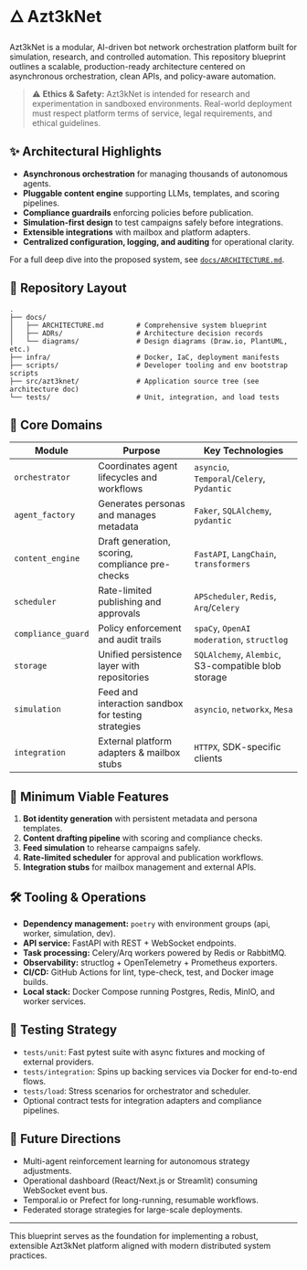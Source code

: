 # 🜂 Azt3kNet

Azt3kNet is a modular, AI-driven bot network orchestration platform built for simulation, research, and controlled automation. This repository blueprint outlines a scalable, production-ready architecture centered on asynchronous orchestration, clean APIs, and policy-aware automation.

> ⚠️ **Ethics & Safety:** Azt3kNet is intended for research and experimentation in sandboxed environments. Real-world deployment must respect platform terms of service, legal requirements, and ethical guidelines.

## ✨ Architectural Highlights
- **Asynchronous orchestration** for managing thousands of autonomous agents.
- **Pluggable content engine** supporting LLMs, templates, and scoring pipelines.
- **Compliance guardrails** enforcing policies before publication.
- **Simulation-first design** to test campaigns safely before integrations.
- **Extensible integrations** with mailbox and platform adapters.
- **Centralized configuration, logging, and auditing** for operational clarity.

For a full deep dive into the proposed system, see [`docs/ARCHITECTURE.md`](docs/ARCHITECTURE.md).

## 📁 Repository Layout

```text
.
├── docs/
│   ├── ARCHITECTURE.md        # Comprehensive system blueprint
│   ├── ADRs/                  # Architecture decision records
│   └── diagrams/              # Design diagrams (Draw.io, PlantUML, etc.)
├── infra/                     # Docker, IaC, deployment manifests
├── scripts/                   # Developer tooling and env bootstrap scripts
├── src/azt3knet/              # Application source tree (see architecture doc)
└── tests/                     # Unit, integration, and load tests
```

## 🧩 Core Domains

| Module | Purpose | Key Technologies |
|--------|---------|------------------|
| `orchestrator` | Coordinates agent lifecycles and workflows | `asyncio`, `Temporal`/`Celery`, `Pydantic` |
| `agent_factory` | Generates personas and manages metadata | `Faker`, `SQLAlchemy`, `pydantic` |
| `content_engine` | Draft generation, scoring, compliance pre-checks | `FastAPI`, `LangChain`, `transformers` |
| `scheduler` | Rate-limited publishing and approvals | `APScheduler`, `Redis`, `Arq`/`Celery` |
| `compliance_guard` | Policy enforcement and audit trails | `spaCy`, `OpenAI moderation`, `structlog` |
| `storage` | Unified persistence layer with repositories | `SQLAlchemy`, `Alembic`, S3-compatible blob storage |
| `simulation` | Feed and interaction sandbox for testing strategies | `asyncio`, `networkx`, `Mesa` |
| `integration` | External platform adapters & mailbox stubs | `HTTPX`, SDK-specific clients |

## 🚀 Minimum Viable Features
1. **Bot identity generation** with persistent metadata and persona templates.
2. **Content drafting pipeline** with scoring and compliance checks.
3. **Feed simulation** to rehearse campaigns safely.
4. **Rate-limited scheduler** for approval and publication workflows.
5. **Integration stubs** for mailbox management and external APIs.

## 🛠️ Tooling & Operations
- **Dependency management:** `poetry` with environment groups (api, worker, simulation, dev).
- **API service:** FastAPI with REST + WebSocket endpoints.
- **Task processing:** Celery/Arq workers powered by Redis or RabbitMQ.
- **Observability:** structlog + OpenTelemetry + Prometheus exporters.
- **CI/CD:** GitHub Actions for lint, type-check, test, and Docker image builds.
- **Local stack:** Docker Compose running Postgres, Redis, MinIO, and worker services.

## 🧪 Testing Strategy
- `tests/unit`: Fast pytest suite with async fixtures and mocking of external providers.
- `tests/integration`: Spins up backing services via Docker for end-to-end flows.
- `tests/load`: Stress scenarios for orchestrator and scheduler.
- Optional contract tests for integration adapters and compliance pipelines.

## 🔮 Future Directions
- Multi-agent reinforcement learning for autonomous strategy adjustments.
- Operational dashboard (React/Next.js or Streamlit) consuming WebSocket event bus.
- Temporal.io or Prefect for long-running, resumable workflows.
- Federated storage strategies for large-scale deployments.

---

This blueprint serves as the foundation for implementing a robust, extensible Azt3kNet platform aligned with modern distributed system practices.
